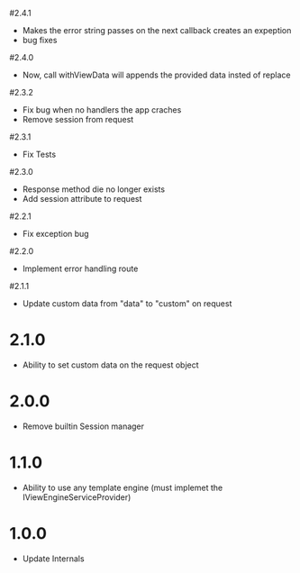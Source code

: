 #2.4.1

-   Makes the error string passes on the next callback creates an expeption
-   bug fixes

#2.4.0

-   Now, call withViewData will appends the provided data insted of replace

#2.3.2

-   Fix bug when no handlers the app craches
-   Remove session from request

#2.3.1

-   Fix Tests

#2.3.0

-   Response method die no longer exists
-   Add session attribute to request

#2.2.1

-   Fix exception bug

#2.2.0

-   Implement error handling route

#2.1.1

-   Update custom data from "data" to "custom" on request

# 2.1.0

-   Ability to set custom data on the request object

# 2.0.0

-   Remove builtin Session manager

# 1.1.0

-   Ability to use any template engine (must implemet the IViewEngineServiceProvider)

# 1.0.0

-   Update Internals
